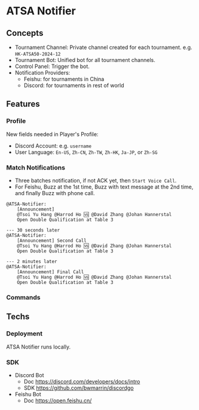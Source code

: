 # ATSA Notifier

## Concepts

- Tournament Channel: Private channel created for each tournament. e.g. `HK-ATSA50-2024-12`
- Tournament Bot: Unified bot for all tournament channels.
- Control Panel: Trigger the bot.
- Notification Providers:
    - Feishu: for tournaments in China
    - Discord: for tournaments in rest of world

## Features

### Profile

New fields needed in Player's Profile:
- Discord Account: e.g. `username`
- User Language: `En-US`, `Zh-CN`, `Zh-TW`, `Zh-HK`, `Ja-JP`, or `Zh-SG`

### Match Notifications

- Three batches notification, if not ACK yet, then `Start Voice Call`.
- For Feishu, Buzz at the 1st time, Buzz with text message at the 2nd time, and finally Buzz with phone call.

```plain
@ATSA-Notifier:
    [Announcement]
    @Tsoi Yu Hang @Harrod Ho 🆚 @David Zhang @Johan Hannerstal
    Open Double Qualification at Table 3

--- 30 seconds later
@ATSA-Notifier:
    [Announcement] Second Call
    @Tsoi Yu Hang @Harrod Ho 🆚 @David Zhang @Johan Hannerstal
    Open Double Qualification at Table 3

--- 2 minutes later
@ATSA-Notifier:
    [Announcement] Final Call
    @Tsoi Yu Hang @Harrod Ho 🆚 @David Zhang @Johan Hannerstal
    Open Double Qualification at Table 3
```

### Commands

## Techs

### Deployment

ATSA Notifier runs locally.

### SDK

- Discord Bot
    - Doc https://discord.com/developers/docs/intro
    - SDK https://github.com/bwmarrin/discordgo
- Feishu Bot
    - Doc https://open.feishu.cn/
